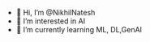 - 👋 Hi, I’m @NikhilNatesh
- 👀 I’m interested in AI
- 🌱 I’m currently learning ML, DL,GenAI

<!---
NikhilNatesh/NikhilNatesh is a ✨ special ✨ repository because its `README.md` (this file) appears on your GitHub profile.
You can click the Preview link to take a look at your changes.
--->
